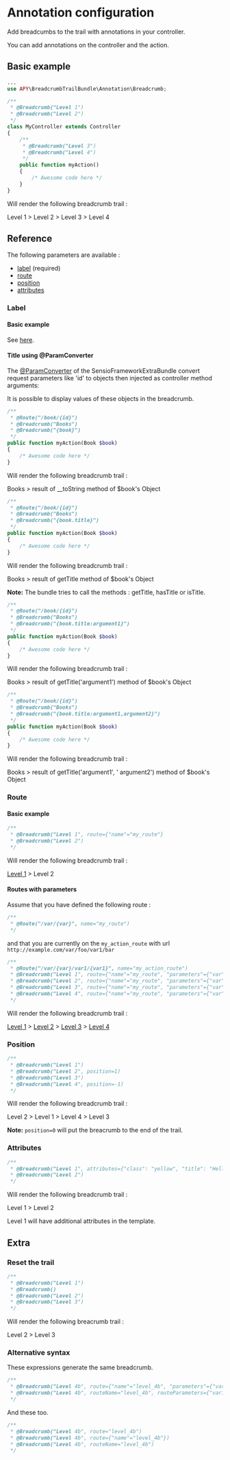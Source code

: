 # Annotation configuration

Add breadcumbs to the trail with annotations in your controller.

You can add annotations on the controller and the action.

## Basic example

```php
...
use APY\BreadcrumbTrailBundle\Annotation\Breadcrumb;

/**
 * @Breadcrumb("Level 1")
 * @Breadcrumb("Level 2")
 */
class MyController extends Controller
{
    /**
     * @Breadcrumb("Level 3")
     * @Breadcrumb("Level 4")
     */
    public function myAction()
    {
        /* Awesome code here */
    }
}
```

Will render the following breadcrumb trail :

Level 1 > Level 2 > Level 3 > Level 4

## Reference

The following parameters are available :

* [label](#label) (required)
* [route](#route)
* [position](#position)
* [attributes](#attributes)

### Label

#### Basic example

See [here](#basic-example).

#### Title using @ParamConverter

The [@ParamConverter](symfony.com/doc/current/bundles/SensioFrameworkExtraBundle/annotations/converters.html#annotation-configuration) of the SensioFrameworkExtraBundle convert request parameters like 'id' to objects then injected as controller method arguments:

It is possible to display values ​​of these objects in the breadcrumb.

```php
/**
 * @Route("/book/{id}")
 * @Breadcrumb("Books")
 * @Breadcrumb("{book}")
 */
public function myAction(Book $book)
{
    /* Awesome code here */
}
```

Will render the following breadcrumb trail :

Books > result of __toString method of $book's Object

```php
/**
 * @Route("/book/{id}")
 * @Breadcrumb("Books")
 * @Breadcrumb("{book.title}")
 */
public function myAction(Book $book)
{
    /* Awesome code here */
}
```

Will render the following breadcrumb trail :

Books > result of getTitle method of $book's Object

**Note:** The bundle tries to call the methods : getTitle, hasTitle or isTitle.

```php
/**
 * @Route("/book/{id}")
 * @Breadcrumb("Books")
 * @Breadcrumb("{book.title:argument1}")
 */
public function myAction(Book $book)
{
    /* Awesome code here */
}
```

Will render the following breadcrumb trail :

Books > result of getTitle('argument1') method of $book's Object

```php
/**
 * @Route("/book/{id}")
 * @Breadcrumb("Books")
 * @Breadcrumb("{book.title:argument1,argument2}")
 */
public function myAction(Book $book)
{
    /* Awesome code here */
}
```

Will render the following breadcrumb trail :

Books > result of getTitle('argument1', ' argument2') method of $book's Object

### Route

#### Basic example

```php
/**
 * @Breadcrumb("Level 1", route={"name"="my_route"}
 * @Breadcrumb("Level 2")
 */
```

Will render the following breadcrumb trail :

[Level 1](http://example.com) > Level 2

#### Routes with parameters

Assume that you have defined the following route :

```php
/**
 * @Route("/var/{var}", name="my_route")
 */
```

and that you are currently on the `my_action_route` with url `http://example.com/var/foo/var1/bar`

```php
/**
 * @Route("/var/{var}/var1/{var1}", name="my_action_route")
 * @Breadcrumb("Level 1", route={"name"="my_route", "parameters"={"var"=1}})
 * @Breadcrumb("Level 2", route={"name"="my_route", "parameters"={"var"="foo"}})
 * @Breadcrumb("Level 3", route={"name"="my_route", "parameters"={"var"}})
 * @Breadcrumb("Level 4", route={"name"="my_route", "parameters"={"var"="{var1}"}})
 */
```

Will render the following breadcrumb trail :

[Level 1](http://example.com/var/1) > [Level 2](http://example.com/var/foo) > [Level 3](http://example.com/var/foo) > [Level 4](http://example.com/var/bar)

### Position

```php
/**
 * @Breadcrumb("Level 1")
 * @Breadcrumb("Level 2", position=1)
 * @Breadcrumb("Level 3")
 * @Breadcrumb("Level 4", position=-1)
 */
```

Will render the following breadcrumb trail :

Level 2 > Level 1 > Level 4 > Level 3

**Note:** `position=0` will put the breacrumb to the end of the trail.

### Attributes

```php
/**
 * @Breadcrumb("Level 1", attributes={"class": "yellow", "title": "Hello world !"})
 * @Breadcrumb("Level 2")
 */
```

Will render the following breadcrumb trail :

Level 1 > Level 2

Level 1 will have additional attributes in the template.

## Extra

### Reset the trail

```php
/**
 * @Breadcrumb("Level 1")
 * @Breadcrumb()
 * @Breadcrumb("Level 2")
 * @Breadcrumb("Level 3")
 */
```

Will render the following breacrumb trail :

Level 2 > Level 3

### Alternative syntax

These expressions generate the same breadcrumb.

```php
/**
 * @Breadcrumb("Level 4b", route={"name"="level_4b", "parameters"={"var1"=1,"var2"=2}, "absolute"=true})
 * @Breadcrumb("Level 4b", routeName="level_4b", routeParameters={"var1"=1,"var2"=2}, routeAbsolute=true)
 */
```

And these too.

```php
/**
 * @Breadcrumb("Level 4b", route="level_4b")
 * @Breadcrumb("Level 4b", route={"name"="level_4b"})
 * @Breadcrumb("Level 4b", routeName="level_4b")
 */
```